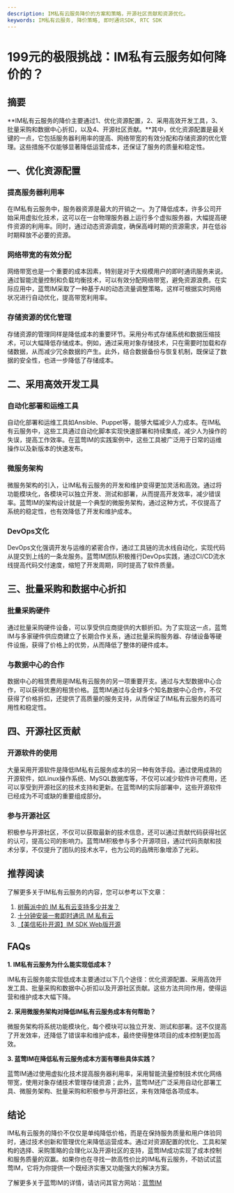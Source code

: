 ```yaml
---
description: IM私有云服务降价的方案和策略，开源社区贡献和资源优化。
keywords: IM私有云服务, 降价策略, 即时通讯SDK, RTC SDK
---
```

# 199元的极限挑战：IM私有云服务如何降价的？

## 摘要

**IM私有云服务的降价主要通过1、优化资源配置，2、采用高效开发工具，3、批量采购和数据中心折扣，以及4、开源社区贡献。**其中，优化资源配置是最关键的一点，它包括服务器利用率的提高、网络带宽的有效分配和存储资源的优化管理。这些措施不仅能够显著降低运营成本，还保证了服务的质量和稳定性。

## 一、优化资源配置

### 提高服务器利用率

在IM私有云服务中，服务器资源是最大的开销之一。为了降低成本，许多公司开始采用虚拟化技术，这可以在一台物理服务器上运行多个虚拟服务器，大幅提高硬件资源的利用率。同时，通过动态资源调度，确保高峰时期的资源需求，并在低谷时期释放不必要的资源。

### 网络带宽的有效分配

网络带宽也是一个重要的成本因素，特别是对于大规模用户的即时通讯服务来说。通过智能流量控制和负载均衡技术，可以有效分配网络带宽，避免资源浪费。在实际应用中，蓝莺IM采取了一种基于AI的动态流量调整策略，这样可根据实时网络状况进行自动优化，提高带宽利用率。

### 存储资源的优化管理

存储资源的管理同样是降低成本的重要环节。采用分布式存储系统和数据压缩技术，可以大幅降低存储成本。例如，通过采用对象存储技术，只在需要时加载和存储数据，从而减少冗余数据的产生。此外，结合数据备份与恢复机制，既保证了数据的安全性，也进一步降低了存储成本。

## 二、采用高效开发工具

### 自动化部署和运维工具

自动化部署和运维工具如Ansible、Puppet等，能够大幅减少人力成本。在IM私有云服务中，这些工具通过自动化脚本实现快速部署和持续集成，减少人为操作的失误，提高工作效率。在蓝莺IM的实践案例中，这些工具被广泛用于日常的运维操作以及新版本的快速发布。

### 微服务架构

微服务架构的引入，让IM私有云服务的开发和维护变得更加灵活和高效。通过将功能模块化，各模块可以独立开发、测试和部署，从而提高开发效率，减少错误率。蓝莺IM的架构设计就是一个典型的微服务架构，通过这种方式，不仅提高了系统的稳定性，也有效降低了开发和维护成本。

### DevOps文化

DevOps文化强调开发与运维的紧密合作，通过工具链的流水线自动化，实现代码从提交到上线的一条龙服务。蓝莺IM团队积极推行DevOps实践，通过CI/CD流水线提高代码交付速度，缩短了开发周期，同时提高了软件质量。

## 三、批量采购和数据中心折扣

### 批量采购硬件

通过批量采购硬件设备，可以享受供应商提供的大额折扣。为了实现这一点，蓝莺IM与多家硬件供应商建立了长期合作关系，通过批量采购服务器、存储设备等硬件设施，获得了价格上的优势，从而降低了整体的硬件成本。

### 与数据中心的合作

数据中心的租赁费用是IM私有云服务的另一项重要开支。通过与大型数据中心合作，可以获得优惠的租赁价格。蓝莺IM通过与全球多个知名数据中心合作，不仅获得了价格折扣，还提供了高质量的服务支持，从而保证了IM私有云服务的高可用性和稳定性。

## 四、开源社区贡献

### 开源软件的使用

大量采用开源软件是降低IM私有云服务成本的另一种有效手段。通过使用成熟的开源软件，如Linux操作系统、MySQL数据库等，不仅可以减少软件许可费用，还可以享受到开源社区的技术支持和更新。在蓝莺IM的实际部署中，这些开源软件已经成为不可或缺的重要组成部分。

### 参与开源社区

积极参与开源社区，不仅可以获取最新的技术信息，还可以通过贡献代码获得社区的认可，提高公司的影响力。蓝莺IM积极参与多个开源项目，通过代码贡献和技术分享，不仅提升了团队的技术水平，也为公司的品牌形象增添了光彩。

## 推荐阅读
了解更多关于IM私有云服务的内容，您可以参考以下文章：

1. [树莓派中的 IM 私有云支持多少并发？](articles/product-and-technologies/how-much-concurrency-is-supported-by-im-private-cloud-in-raspberry-pi.html)
2. [十分钟安装一套即时通讯 IM 私有云](articles/product-and-technologies/install-an-instant-messaging-im-private-cloud-in-ten-minutes.html)
3. [【美信拓扑开源】IM SDK Web版开源](../articles/product-and-technologies/maximtop-open-source-im-sdk-web-version.html)

## FAQs

**1. IM私有云服务为什么能实现低成本？**

IM私有云服务能实现低成本主要通过以下几个途径：优化资源配置、采用高效开发工具、批量采购和数据中心折扣以及开源社区贡献。这些方法共同作用，使得运营和维护成本大幅下降。

**2. 采用微服务架构对降低IM私有云服务成本有何帮助？**

微服务架构将系统功能模块化，每个模块可以独立开发、测试和部署。这不仅提高了开发效率，还降低了错误率和维护成本，最终使得整体项目的成本控制更加高效。

**3. 蓝莺IM在降低私有云服务成本方面有哪些具体实践？**

蓝莺IM通过使用虚拟化技术提高服务器利用率，采用智能流量控制技术优化网络带宽，使用对象存储技术管理存储资源；此外，蓝莺IM还广泛采用自动化部署工具、微服务架构、批量采购和积极参与开源社区，来有效降低各项成本。

## 结论

IM私有云服务的降价不仅仅是单纯降低价格，而是在保持服务质量和用户体验同时，通过技术创新和管理优化来降低运营成本。通过对资源配置的优化、工具和架构的选择、采购策略的合理化以及开源社区的支持，蓝莺IM成功实现了成本控制和服务质量的双赢。如果你也在寻找一款高性价比的IM私有云服务，不妨试试蓝莺IM，它将为你提供一个既经济实惠又功能强大的解决方案。

了解更多关于蓝莺IM的详情，请访问其官方网站：[蓝莺IM](https://www.lanyingim.com)
